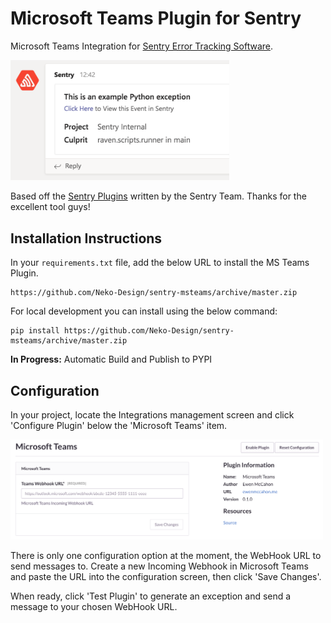 # Microsoft Teams Plugin for Sentry

Microsoft Teams Integration for [Sentry Error Tracking Software](https://sentry.io/welcome/).

<img src="sample_exception.png" width="350">

Based off the [Sentry Plugins](https://github.com/getsentry/sentry-plugins) written by the Sentry Team. Thanks for the excellent tool guys!

## Installation Instructions

In your `requirements.txt` file, add the below URL to install the MS Teams Plugin.

```
https://github.com/Neko-Design/sentry-msteams/archive/master.zip
```

For local development you can install using the below command:

```
pip install https://github.com/Neko-Design/sentry-msteams/archive/master.zip
```

**In Progress:** Automatic Build and Publish to PYPI

## Configuration

In your project, locate the Integrations management screen and click 'Configure Plugin' below the 'Microsoft Teams' item.

<img src="teams_plugin.png" width="500">

There is only one configuration option at the moment, the WebHook URL to send messages to. Create a new Incoming Webhook in Microsoft Teams and paste the URL into the configuration screen, then click 'Save Changes'.

When ready, click 'Test Plugin' to generate an exception and send a message to your chosen WebHook URL.
